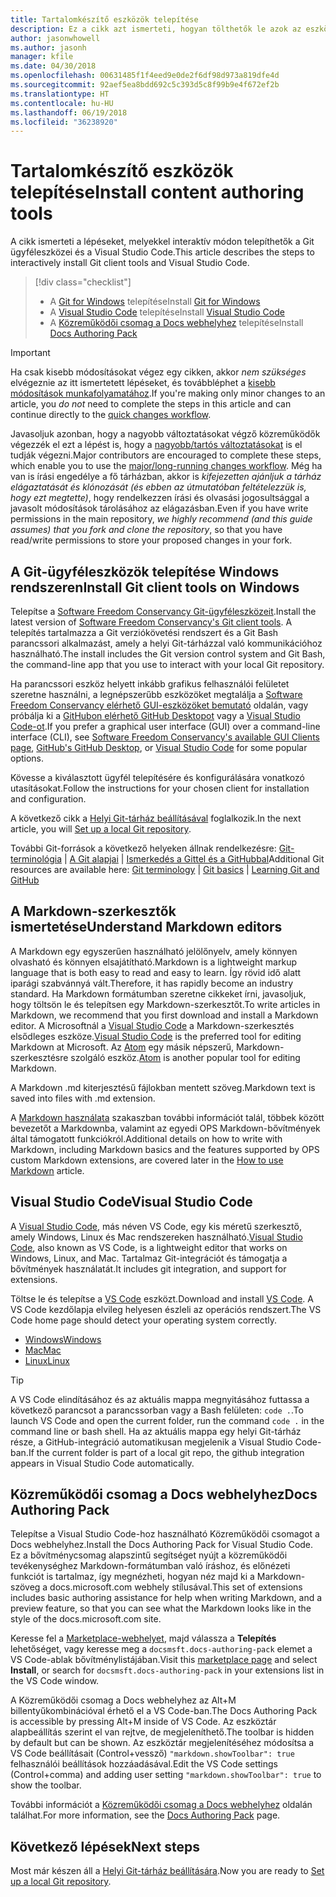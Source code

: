```yaml
---
title: Tartalomkészítő eszközök telepítése
description: Ez a cikk azt ismerteti, hogyan tölthetők le azok az eszközök, amelyek a Git használatához és a Markdown-fájlok szerkesztéséhez szükségesek.
author: jasonwhowell
ms.author: jasonh
manager: kfile
ms.date: 04/30/2018
ms.openlocfilehash: 00631485f1f4eed9e0de2f6df98d973a819dfe4d
ms.sourcegitcommit: 92aef5ea8bdd692c5c393d5c8f99b9e4f672ef2b
ms.translationtype: HT
ms.contentlocale: hu-HU
ms.lasthandoff: 06/19/2018
ms.locfileid: "36238920"
---
```

# <a name="install-content-authoring-tools"></a><span data-ttu-id="ebfea-103">Tartalomkészítő eszközök telepítése</span><span class="sxs-lookup"><span data-stu-id="ebfea-103">Install content authoring tools</span></span>

<span data-ttu-id="ebfea-104">A cikk ismerteti a lépéseket, melyekkel interaktív módon telepíthetők a Git ügyféleszközei és a Visual Studio Code.</span><span class="sxs-lookup"><span data-stu-id="ebfea-104">This article describes the steps to interactively install Git client tools and Visual Studio Code.</span></span>
> [!div class="checklist"]
> * <span data-ttu-id="ebfea-105">A [Git for Windows](https://git-scm.com/download/win) telepítése</span><span class="sxs-lookup"><span data-stu-id="ebfea-105">Install [Git for Windows](https://git-scm.com/download/win)</span></span>
> * <span data-ttu-id="ebfea-106">A [Visual Studio Code](https://code.visualstudio.com/) telepítése</span><span class="sxs-lookup"><span data-stu-id="ebfea-106">Install [Visual Studio Code](https://code.visualstudio.com/)</span></span>
> * <span data-ttu-id="ebfea-107">A [Közreműködői csomag a Docs webhelyhez](https://marketplace.visualstudio.com/items?itemName=docsmsft.docs-authoring-pack) telepítése</span><span class="sxs-lookup"><span data-stu-id="ebfea-107">Install [Docs Authoring Pack](https://marketplace.visualstudio.com/items?itemName=docsmsft.docs-authoring-pack)</span></span>

>[!IMPORTANT]
> <span data-ttu-id="ebfea-108">Ha csak kisebb módosításokat végez egy cikken, akkor *nem szükséges* elvégeznie az itt ismertetett lépéseket, és továbbléphet a [kisebb módosítások munkafolyamatához](index.md#quick-edits-to-existing-documents).</span><span class="sxs-lookup"><span data-stu-id="ebfea-108">If you're making only minor changes to an article, you *do not* need to complete the steps in this article and can continue directly to the [quick changes workflow](index.md#quick-edits-to-existing-documents).</span></span>
>
> <span data-ttu-id="ebfea-109">Javasoljuk azonban, hogy a nagyobb változtatásokat végző közreműködők végezzék el ezt a lépést is, hogy a [nagyobb/tartós változtatásokat](how-to-write-workflows-major.md) is el tudják végezni.</span><span class="sxs-lookup"><span data-stu-id="ebfea-109">Major contributors are encouraged to complete these steps, which enable you to use the [major/long-running changes workflow](how-to-write-workflows-major.md).</span></span> <span data-ttu-id="ebfea-110">Még ha van is írási engedélye a fő tárházban, akkor is *kifejezetten ajánljuk a tárház elágaztatását és klónozását (és ebben az útmutatóban feltételezzük is, hogy ezt megtette)*, hogy rendelkezzen írási és olvasási jogosultsággal a javasolt módosítások tárolásához az elágazásban.</span><span class="sxs-lookup"><span data-stu-id="ebfea-110">Even if you have write permissions in the main repository, *we highly recommend (and this guide assumes) that you fork and clone the repository*, so that you have read/write permissions to store your proposed changes in your fork.</span></span>

## <a name="install-git-client-tools-on-windows"></a><span data-ttu-id="ebfea-111">A Git-ügyféleszközök telepítése Windows rendszeren</span><span class="sxs-lookup"><span data-stu-id="ebfea-111">Install Git client tools on Windows</span></span>

 <span data-ttu-id="ebfea-112">Telepítse a [Software Freedom Conservancy Git-ügyféleszközeit](https://git-scm.com/download/).</span><span class="sxs-lookup"><span data-stu-id="ebfea-112">Install the latest version of [Software Freedom Conservancy's Git client tools](https://git-scm.com/download/).</span></span> <span data-ttu-id="ebfea-113">A telepítés tartalmazza a Git verziókövetési rendszert és a Git Bash parancssori alkalmazást, amely a helyi Git-tárházzal való kommunikációhoz használható.</span><span class="sxs-lookup"><span data-stu-id="ebfea-113">The install includes the Git version control system and Git Bash, the command-line app that you use to interact with your local Git repository.</span></span>

<span data-ttu-id="ebfea-114">Ha parancssori eszköz helyett inkább grafikus felhasználói felületet szeretne használni, a legnépszerűbb eszközöket megtalálja a [Software Freedom Conservancy elérhető GUI-eszközöket bemutató](https://git-scm.com/downloads/guis) oldalán, vagy próbálja ki a [GitHubon elérhető GitHub Desktopot](https://desktop.github.com/) vagy a [Visual Studio Code-ot](https://www.visualstudio.com/products/code-vs.aspx).</span><span class="sxs-lookup"><span data-stu-id="ebfea-114">If you prefer a graphical user interface (GUI) over a command-line interface (CLI), see [Software Freedom Conservancy's available GUI Clients page](https://git-scm.com/downloads/guis), [GitHub's GitHub Desktop](https://desktop.github.com/), or [Visual Studio Code](https://www.visualstudio.com/products/code-vs.aspx) for some popular options.</span></span>

<span data-ttu-id="ebfea-115">Kövesse a kiválasztott ügyfél telepítésére és konfigurálására vonatkozó utasításokat.</span><span class="sxs-lookup"><span data-stu-id="ebfea-115">Follow the instructions for your chosen client for installation and configuration.</span></span>

<span data-ttu-id="ebfea-116">A következő cikk a [Helyi Git-tárház beállításával](get-started-setup-local.md) foglalkozik.</span><span class="sxs-lookup"><span data-stu-id="ebfea-116">In the next article, you will [Set up a local Git repository](get-started-setup-local.md).</span></span>

   <span data-ttu-id="ebfea-117">További Git-források a következő helyeken állnak rendelkezésre: [Git-terminológia](https://help.github.com/articles/github-glossary) | [A Git alapjai](https://git-scm.com/book/en/v2/Getting-Started-Git-Basics) | [Ismerkedés a Gittel és a GitHubbal](https://help.github.com/articles/good-resources-for-learning-git-and-github/)</span><span class="sxs-lookup"><span data-stu-id="ebfea-117">Additional Git resources are available here: [Git terminology](https://help.github.com/articles/github-glossary) | [Git basics](https://git-scm.com/book/en/v2/Getting-Started-Git-Basics) | [Learning Git and GitHub](https://help.github.com/articles/good-resources-for-learning-git-and-github/)</span></span>

## <a name="understand-markdown-editors"></a><span data-ttu-id="ebfea-118">A Markdown-szerkesztők ismertetése</span><span class="sxs-lookup"><span data-stu-id="ebfea-118">Understand Markdown editors</span></span>

<span data-ttu-id="ebfea-119">A Markdown egy egyszerűen használható jelölőnyelv, amely könnyen olvasható és könnyen elsajátítható.</span><span class="sxs-lookup"><span data-stu-id="ebfea-119">Markdown is a lightweight markup language that is both easy to read and easy to learn.</span></span> <span data-ttu-id="ebfea-120">Így rövid idő alatt iparági szabvánnyá vált.</span><span class="sxs-lookup"><span data-stu-id="ebfea-120">Therefore, it has rapidly become an industry standard.</span></span> <span data-ttu-id="ebfea-121">Ha Markdown formátumban szeretne cikkeket írni, javasoljuk, hogy töltsön le és telepítsen egy Markdown-szerkesztőt.</span><span class="sxs-lookup"><span data-stu-id="ebfea-121">To write articles in Markdown, we recommend that you first download and install a Markdown editor.</span></span>  <span data-ttu-id="ebfea-122">A Microsoftnál a [Visual Studio Code](https://code.visualstudio.com/) a Markdown-szerkesztés elsődleges eszköze.</span><span class="sxs-lookup"><span data-stu-id="ebfea-122">[Visual Studio Code](https://code.visualstudio.com/) is the preferred tool for editing Markdown at Microsoft.</span></span> <span data-ttu-id="ebfea-123">Az [Atom](https://atom.io) egy másik népszerű, Markdown-szerkesztésre szolgáló eszköz.</span><span class="sxs-lookup"><span data-stu-id="ebfea-123">[Atom](https://atom.io) is another popular tool for editing Markdown.</span></span>

<span data-ttu-id="ebfea-124">A Markdown .md kiterjesztésű fájlokban mentett szöveg.</span><span class="sxs-lookup"><span data-stu-id="ebfea-124">Markdown text is saved into files with .md extension.</span></span>

<span data-ttu-id="ebfea-125">A [Markdown használata](how-to-write-use-markdown.md) szakaszban további információt talál, többek között bevezetőt a Markdownba, valamint az egyedi OPS Markdown-bővítmények által támogatott funkciókról.</span><span class="sxs-lookup"><span data-stu-id="ebfea-125">Additional details on how to write with Markdown, including Markdown basics and the features supported by OPS custom Markdown extensions, are covered later in the [How to use Markdown](how-to-write-use-markdown.md) article.</span></span>

## <a name="visual-studio-code"></a><span data-ttu-id="ebfea-126">Visual Studio Code</span><span class="sxs-lookup"><span data-stu-id="ebfea-126">Visual Studio Code</span></span>

<span data-ttu-id="ebfea-127">A [Visual Studio Code](https://code.visualstudio.com/), más néven VS Code, egy kis méretű szerkesztő, amely Windows, Linux és Mac rendszereken használható.</span><span class="sxs-lookup"><span data-stu-id="ebfea-127">[Visual Studio Code](https://code.visualstudio.com/), also known as VS Code, is a lightweight editor that works on Windows, Linux, and Mac.</span></span> <span data-ttu-id="ebfea-128">Tartalmaz Git-integrációt és támogatja a bővítmények használatát.</span><span class="sxs-lookup"><span data-stu-id="ebfea-128">It includes git integration, and support for extensions.</span></span>

<span data-ttu-id="ebfea-129">Töltse le és telepítse a [VS Code](https://code.visualstudio.com/) eszközt.</span><span class="sxs-lookup"><span data-stu-id="ebfea-129">Download and install [VS Code](https://code.visualstudio.com/).</span></span> <span data-ttu-id="ebfea-130">A VS Code kezdőlapja elvileg helyesen észleli az operációs rendszert.</span><span class="sxs-lookup"><span data-stu-id="ebfea-130">The VS Code home page should detect your operating system correctly.</span></span>

- [<span data-ttu-id="ebfea-131">Windows</span><span class="sxs-lookup"><span data-stu-id="ebfea-131">Windows</span></span>](https://code.visualstudio.com/docs/setup/windows)
- [<span data-ttu-id="ebfea-132">Mac</span><span class="sxs-lookup"><span data-stu-id="ebfea-132">Mac</span></span>](https://code.visualstudio.com/docs/setup/mac)
- [<span data-ttu-id="ebfea-133">Linux</span><span class="sxs-lookup"><span data-stu-id="ebfea-133">Linux</span></span>](https://code.visualstudio.com/docs/setup/linux)

> [!TIP]
> <span data-ttu-id="ebfea-134">A VS Code elindításához és az aktuális mappa megnyitásához futtassa a következő parancsot a parancssorban vagy a Bash felületen: `code .`.</span><span class="sxs-lookup"><span data-stu-id="ebfea-134">To launch VS Code and open the current folder, run the command `code .` in the command line or bash shell.</span></span> <span data-ttu-id="ebfea-135">Ha az aktuális mappa egy helyi Git-tárház része, a GitHub-integráció automatikusan megjelenik a Visual Studio Code-ban.</span><span class="sxs-lookup"><span data-stu-id="ebfea-135">If the current folder is part of a local git repo, the github integration appears in Visual Studio Code automatically.</span></span>

## <a name="docs-authoring-pack"></a><span data-ttu-id="ebfea-136">Közreműködői csomag a Docs webhelyhez</span><span class="sxs-lookup"><span data-stu-id="ebfea-136">Docs Authoring Pack</span></span>
<span data-ttu-id="ebfea-137">Telepítse a Visual Studio Code-hoz használható Közreműködői csomagot a Docs webhelyhez.</span><span class="sxs-lookup"><span data-stu-id="ebfea-137">Install the Docs Authoring Pack for Visual Studio Code.</span></span> <span data-ttu-id="ebfea-138">Ez a bővítménycsomag alapszintű segítséget nyújt a közreműködői tevékenységhez Markdown-formátumban való íráshoz, és előnézeti funkciót is tartalmaz, így megnézheti, hogyan néz majd ki a Markdown-szöveg a docs.microsoft.com webhely stílusával.</span><span class="sxs-lookup"><span data-stu-id="ebfea-138">This set of extensions includes basic authoring assistance for help when writing Markdown, and a preview feature, so that you can see what the Markdown looks like in the style of the docs.microsoft.com site.</span></span>

   <span data-ttu-id="ebfea-139">Keresse fel a [Marketplace-webhelyet](https://marketplace.visualstudio.com/items?itemName=docsmsft.docs-authoring-pack), majd válassza a **Telepítés** lehetőséget, vagy keresse meg a `docsmsft.docs-authoring-pack` elemet a VS Code-ablak bővítménylistájában.</span><span class="sxs-lookup"><span data-stu-id="ebfea-139">Visit this [marketplace page](https://marketplace.visualstudio.com/items?itemName=docsmsft.docs-authoring-pack) and select **Install**, or search for `docsmsft.docs-authoring-pack` in your extensions list in the VS Code window.</span></span> 

   <span data-ttu-id="ebfea-140">A Közreműködői csomag a Docs webhelyhez az Alt+M billentyűkombinációval érhető el a VS Code-ban.</span><span class="sxs-lookup"><span data-stu-id="ebfea-140">The Docs Authoring Pack is accessible by pressing Alt+M inside of VS Code.</span></span> <span data-ttu-id="ebfea-141">Az eszköztár alapbeállítás szerint el van rejtve, de megjeleníthető.</span><span class="sxs-lookup"><span data-stu-id="ebfea-141">The toolbar is hidden by default but can be shown.</span></span> <span data-ttu-id="ebfea-142">Az eszköztár megjelenítéséhez módosítsa a VS Code beállításait (Control+vessző) `"markdown.showToolbar": true` felhasználói beállítások hozzáadásával.</span><span class="sxs-lookup"><span data-stu-id="ebfea-142">Edit the VS Code settings (Control+comma) and adding user setting `"markdown.showToolbar": true` to show the toolbar.</span></span>

   <span data-ttu-id="ebfea-143">További információt a [Közreműködői csomag a Docs webhelyhez](how-to-write-docs-auth-pack.md) oldalán találhat.</span><span class="sxs-lookup"><span data-stu-id="ebfea-143">For more information, see the [Docs Authoring Pack](how-to-write-docs-auth-pack.md) page.</span></span>


## <a name="next-steps"></a><span data-ttu-id="ebfea-144">Következő lépések</span><span class="sxs-lookup"><span data-stu-id="ebfea-144">Next steps</span></span>

<span data-ttu-id="ebfea-145">Most már készen áll a [Helyi Git-tárház beállítására](get-started-setup-local.md).</span><span class="sxs-lookup"><span data-stu-id="ebfea-145">Now you are ready to [Set up a local Git repository](get-started-setup-local.md).</span></span>
